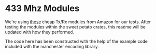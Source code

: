 # 433 Mhz Modules
[these]: /url "https://www.amazon.com/UCEC-XY-MK-5V-Transmitter-Receiver-Raspberry/dp/B017AYH5G0/ref=sr_1_1_sspa?crid=3MDRJEGJM7CT7&keywords=433mhz+transmitter+and+receiver&qid=1562610321&s=gateway&sprefix=433+mhz+%2Caps%2C155&sr=8-1-spons&psc=1"
We're using [these] cheap Tx/Rx modules from Amazon for our tests. After testing the modules within the sweet potato crates, this readme will be updated with how they performed.

The code here has been constructed with the help of the example code included with the manchester encoding library.
